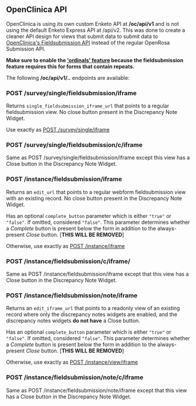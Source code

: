 ## OpenClinica API

OpenClinica is using its own custom Enketo API at **/oc/api/v1** and is not using the default Enketo Express API at /api/v2. This was done to create a cleaner API design for views that submit data to submit data to [OpenClinica's Fieldsubmission API](https://swaggerhub.com/api/martijnr/openclinica-fieldsubmission) instead of the regular OpenRosa Submission API.

**Make sure to enable the ['ordinals' feature](./ordinals.md) because the fieldsubmission feature requires this for forms that contain repeats.**

The following **/oc/api/v1/..** endpoints are available:


### POST /survey/single/fieldsubmission/iframe

Returns `single_fieldsubmission_iframe_url` that points to a regular fieldsubmission view. No close button present in the Discrepancy Note Widget.

Use exactly as [POST /survey/single/iframe](http://apidocs.enketo.org/v2/#/post-survey-single-iframe)


### POST /survey/single/fieldsubmission/c/iframe

Same as POST /survey/single/fieldsubmission/iframe except this view has a Close button in the Discrepancy Note Widget.


### POST /instance/fieldsubmission/iframe

Returns an `edit_url` that points to a regular webform fieldsubmission view with an existing record. No close button present in the Discrepancy Note Widget.

Has an optional `complete_button` parameter which is either `"true"` or `"false"`. If omitted, considered `"false"`. This parameter determines 
whether a _Complete_ button is present below the form in addition to the always-present _Close_ button. \[**THIS WILL BE REMOVED**\]

Otherwise, use exactly as [POST /instance/iframe](http://apidocs.enketo.org/v2/#/post-instance-iframe)


### POST /instance/fieldsubmission/c/iframe/

Same as POST /instance/fieldsubmission/iframe except that this view has a Close button in the Discrepancy Note Widget.


### POST /instance/fieldsubmission/note/iframe

Returns an `edit_iframe_url` that points to a readonly view of an existing record where only the discrepancy notes widgets are enabled, and the discrepancy notes widgets **do not have** a Close button.

Has an optional `complete_button` parameter which is either `"true"` or `"false"`. If omitted, considered `"false"`. This parameter determines 
whether a _Complete_ button is present below the form in addition to the always-present _Close_ button. \[**THIS WILL BE REMOVED**\]

Otherwise, use exactly as [POST /instance/view/iframe](https://apidocs.enketo.org/v2#/post-instance-view-iframe)


### POST /instance/fieldsubmission/note/c/iframe

Same as POST /instance/fieldsubmission/note/iframe except that this view has a Close button in the Discrepancy Note Widget.
